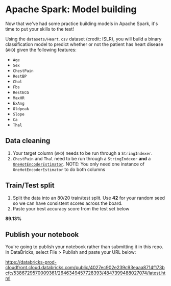 # Apache Spark: Model building

Now that we've had some practice building models in Apache Spark, it's time to put your skills to the test!

Using the `datasets/Heart.csv` dataset (credit: ISLR), you will build a binary classification model to predict whether or not the patient has heart disease (`AHD`) given the following features:

- `Age`
- `Sex`
- `ChestPain`
- `RestBP`
- `Chol`
- `Fbs`
- `RestECG`
- `MaxHR`
- `ExAng`
- `Oldpeak`
- `Slope`
- `Ca`
- `Thal`

## Data cleaning
1. Your target column (`AHD`) needs to be run through a `StringIndexer`.
2. `ChestPain` and `Thal` need to be run through a `StringIndexer` **and** a [`OneHotEncoderEstimator`](http://spark.apache.org/docs/latest/ml-features.html#onehotencoderestimator). NOTE: You only need one instance of `OneHotEncoderEstimator` to do both columns


## Train/Test split
1. Split the data into an 80/20 train/test split. Use **42** for your random seed so we can have consistent scores across the board.
2. Paste your best accuracy score from the test set below

**89.13%**

## Publish your notebook
You're going to publish your notebook rather than submitting it in this repo. In DataBricks, select File > Publish and paste your URL below:

https://databricks-prod-cloudfront.cloud.databricks.com/public/4027ec902e239c93eaaa8714f173bcfc/5386729570009361/2646349457728393/4847399488027074/latest.html